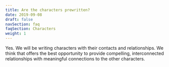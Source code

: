 ```yaml
---
title: Are the characters prewritten?
date: 2019-09-08
draft: false
navSection: faq
faqSection: Characters
weight: 1
---
```


Yes. We will be writing characters with their contacts and relationships. We
think that offers the best opportunity to provide compelling, interconnected
relationships with meaningful connections to the other characters.
